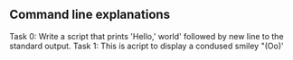 ## Command line explanations
Task 0: Write a script that prints 'Hello,' world' followed by new line to the standard output.
Task 1: This is acript to display a condused smiley "(Oo)'
